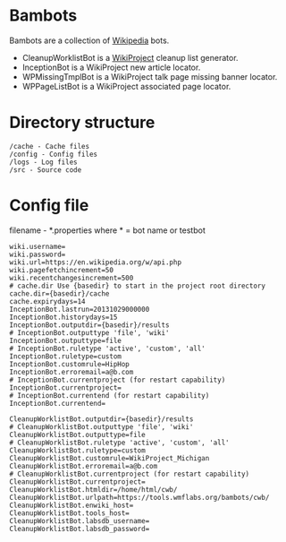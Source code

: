 Bambots
=======

Bambots are a collection of [Wikipedia](https://en.wikipedia.org/) bots.

* CleanupWorklistBot is a [WikiProject](https://en.wikipedia.org/wiki/Wikipedia:WikiProject) cleanup list generator.
* InceptionBot is a WikiProject new article locator.
* WPMissingTmplBot is a WikiProject talk page missing banner locator.
* WPPageListBot is a WikiProject associated page locator.

Directory structure
===================

	/cache - Cache files
	/config - Config files
	/logs - Log files
	/src - Source code

Config file
===========

filename - *.properties where * = bot name or testbot

	wiki.username=
	wiki.password=
	wiki.url=https://en.wikipedia.org/w/api.php
	wiki.pagefetchincrement=50
	wiki.recentchangesincrement=500
	# cache.dir Use {basedir} to start in the project root directory
	cache.dir={basedir}/cache
	cache.expirydays=14
	InceptionBot.lastrun=20131029000000
	InceptionBot.historydays=15
    InceptionBot.outputdir={basedir}/results
    # InceptionBot.outputtype 'file', 'wiki'
    InceptionBot.outputtype=file
    # InceptionBot.ruletype 'active', 'custom', 'all'
    InceptionBot.ruletype=custom
    InceptionBot.customrule=HipHop
    InceptionBot.erroremail=a@b.com
    # InceptionBot.currentproject (for restart capability)
    InceptionBot.currentproject=
    # InceptionBot.currentend (for restart capability)
    InceptionBot.currentend=
	
    CleanupWorklistBot.outputdir={basedir}/results
    # CleanupWorklistBot.outputtype 'file', 'wiki'
    CleanupWorklistBot.outputtype=file
    # CleanupWorklistBot.ruletype 'active', 'custom', 'all'
    CleanupWorklistBot.ruletype=custom
    CleanupWorklistBot.customrule=WikiProject_Michigan
    CleanupWorklistBot.erroremail=a@b.com
    # CleanupWorklistBot.currentproject (for restart capability)
    CleanupWorklistBot.currentproject=
    CleanupWorklistBot.htmldir=/home/html/cwb/
    CleanupWorklistBot.urlpath=https://tools.wmflabs.org/bambots/cwb/
    CleanupWorklistBot.enwiki_host=
    CleanupWorklistBot.tools_host=
    CleanupWorklistBot.labsdb_username=
    CleanupWorklistBot.labsdb_password=
	